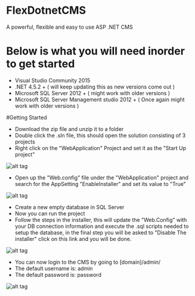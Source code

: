 # FlexDotnetCMS
A powerful, flexible and easy to use ASP .NET CMS

# Below is what you will need inorder to get started
- Visual Studio Community 2015 
- .NET 4.5.2 + ( will keep updating this as new versions come out )
- Microsoft SQL Server 2012 + ( might work with older versions )
- Microsoft SQL Server Management studio 2012 + ( Once again might work with older versions )

#Getting Started
- Download the zip file and unzip it to a folder
- Double click the .sln file, this should open the solution consisting of 3 projects
- Right click on the "WebApplication" Project and set it as the "Start Up project"

![alt tag](../../images/SetAsStartUpProject.jpg)

- Open up the "Web.config" file under the "WebApplication" project and search for the AppSetting "EnableInstaller" and set its value to "True"

![alt tag](../../images/EnableInstaller.jpg)

- Create a new empty database in SQL Server
- Now you can run the project
- Follow the steps in the installer, this will update the "Web.Config" with your DB connection information and execute the .sql scripts needed to setup the database, in the final step you will be asked to "Disable The installer" click on this link and you will be done.

![alt tag](../../images/Installer.jpg)

- You can now login to the CMS by going to [domain]/admin/
- The default username is: admin
- The default password is: password

![alt tag](../../images/CMSLogin.jpg)


